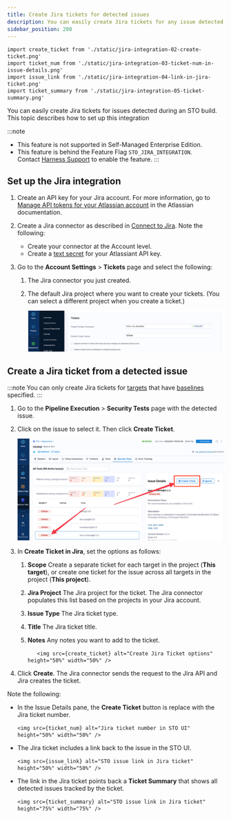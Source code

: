 ```yaml
---
title: Create Jira tickets for detected issues
description: You can easily create Jira tickets for any issue detected during an STO build.
sidebar_position: 200
---
```


```mdx-code-block
import create_ticket from './static/jira-integration-02-create-ticket.png'
import ticket_num from './static/jira-integration-03-ticket-num-in-issue-details.png'
import issue_link from './static/jira-integration-04-link-in-jira-ticket.png'
import ticket_summary from './static/jira-integration-05-ticket-summary.png'
```


You can easily create Jira tickets for issues detected during an STO build. This topic describes how to set up this integration

:::note
* This feature is not supported in Self-Managed Enterprise Edition.
* This feature is behind the Feature Flag `STO_JIRA_INTEGRATION`. Contact [Harness Support](mailto:support@harness.io) to enable the feature.
:::

## Set up the Jira integration

1. Create an API key for your Jira account. For more information, go to [Manage API tokens for your Atlassian account](https://support.atlassian.com/atlassian-account/docs/manage-api-tokens-for-your-atlassian-account/) in the Atlassian documentation.

2. Create a Jira connector as described in [Connect to Jira](/docs/platform/7_Connectors/connect-to-jira). Note the following:
    * Create your connector at the Account level.
    * Create a [text secret](/docs/platform/security/add-use-text-secrets/) for your Atlassiant API key. 

3. Go to the **Account Settings** &gt; **Tickets** page and select the following: 
   
    1. The Jira connector you just created.
 
    2. The default Jira project where you want to create your tickets. (You can select a different project when you create a ticket.)

       ![](./static/jira-integration-00-select-connector.png)

## Create a Jira ticket from a detected issue

:::note
You can only create Jira tickets for [targets](/docs/security-testing-orchestration/onboard-sto/tutorial-1-standalone-workflows#viewing-security-test-results) that have [baselines](http://localhost:3000/docs/security-testing-orchestration/onboard-sto/tutorial-1-standalone-workflows#setting-baselines) specified.
:::

1. Go to the **Pipeline Execution** &gt; **Security Tests** page with the detected issue. 

2. Click on the issue to select it. Then click **Create Ticket**. 

   ![](./static/jira-integration-01-create-ticket.png)

3. In **Create Ticket in Jira**, set the options as follows:

    1. **Scope** Create a separate ticket for each target in the project (**This target**), or create one ticket for the issue across all targets in the project (**This project**).

    2. **Jira Project** The Jira project for the ticket. The Jira connector populates this list based on the projects in your Jira account.

    3. **Issue Type** The Jira ticket type. 

    4. **Title** The Jira ticket title. 

    5. **Notes** Any notes you want to add to the ticket. 

        ```mdx-code-block
           <img src={create_ticket} alt="Create Jira Ticket options" height="50%" width="50%" />
        ```

4. Click **Create**. The Jira connector sends the request to the Jira API and Jira creates the ticket. 


Note the following: 

   * In the Issue Details pane, the **Create Ticket** button is replace with the Jira ticket number.
   
      ```mdx-code-block
      <img src={ticket_num} alt="Jira ticket number in STO UI" height="50%" width="50%" />
      ```

   * The Jira ticket includes a link back to the issue in the STO UI.
   
      ```mdx-code-block
      <img src={issue_link} alt="STO issue link in Jira ticket" height="50%" width="50%" />
      ```

   * The link in the Jira ticket points back a **Ticket Summary** that shows all detected issues tracked by the ticket.
   
      ```mdx-code-block
      <img src={ticket_summary} alt="STO issue link in Jira ticket" height="75%" width="75%" />
      ```




